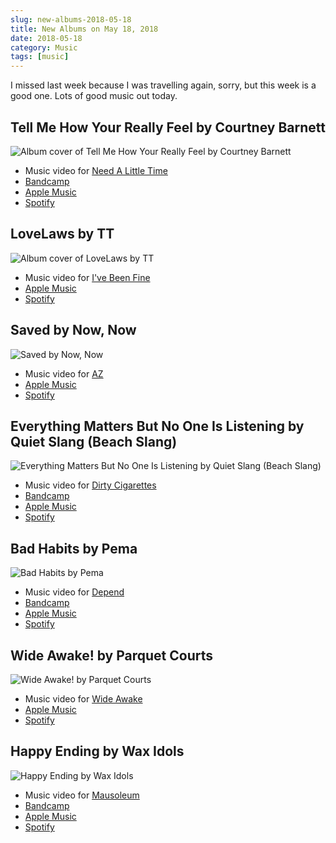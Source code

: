```yaml
---
slug: new-albums-2018-05-18
title: New Albums on May 18, 2018
date: 2018-05-18
category: Music
tags: [music]
---
```


I missed last week because I was travelling again, sorry, but this week is a good one. Lots of good music out today.

## Tell Me How Your Really Feel by Courtney Barnett

![Album cover of Tell Me How Your Really Feel by Courtney Barnett](./courtney-barnett-tell-me-how-you-really-feel.jpg)

- Music video for [Need A Little Time](https://www.youtube.com/watch?v=TISIPNpRuoY)
- [Bandcamp](https://courtneybarnett.bandcamp.com/album/tell-me-how-you-really-feel)
- [Apple Music](https://itunes.apple.com/at/album/tell-me-how-you-really-feel/1336513196?l=en)
- [Spotify](https://open.spotify.com/album/3jEJprNMZP5MhTkzPRMOGe)

## LoveLaws by TT

![Album cover of LoveLaws by TT](./tt-lovelaws.jpg)

- Music video for [I've Been Fine](https://www.youtube.com/watch?v=q1Bs5CXlpkE)
- [Apple Music](https://itunes.apple.com/at/album/lovelaws/1353124165?l=en)
- [Spotify](https://open.spotify.com/album/3wjgJajGlHY57J075PDGae)

## Saved by Now, Now

![Saved by Now, Now](./now-now-saved.jpg)

- Music video for [AZ](https://www.youtube.com/watch?v=ldg_HU4_3RU)
- [Apple Music](https://itunes.apple.com/at/album/saved/1365088448?l=en)
- [Spotify](https://open.spotify.com/album/5f276EbQ82axH4MD9m7UNK)

## Everything Matters But No One Is Listening by Quiet Slang (Beach Slang)

![Everything Matters But No One Is Listening by Quiet Slang (Beach Slang)](./quiet-slang-everything-matters.jpg)

- Music video for [Dirty Cigarettes](https://www.youtube.com/watch?v=YF7gvl6foB8)
- [Bandcamp](https://beachslang.bandcamp.com/album/everything-matters-but-no-one-is-listening-quiet-slang)
- [Apple Music](https://itunes.apple.com/at/album/everything-matters-but-no-one-is-listening/1342827090?l=en)
- [Spotify](https://open.spotify.com/album/3VdsZWEth5e0kzYzMRvNS7)

## Bad Habits by Pema

![Bad Habits by Pema](./pema-bad-habits.jpg)

- Music video for [Depend](https://www.youtube.com/watch?v=b4Cw2ARZnR0)
- [Bandcamp](https://whoispema.bandcamp.com/album/bad-habits)
- [Apple Music](https://itunes.apple.com/at/album/bad-habits/1351998056?l=en)
- [Spotify](https://open.spotify.com/album/7CDbqmBgq2aWHrJtetwdtI)

## Wide Awake! by Parquet Courts

![Wide Awake! by Parquet Courts](./parquet-courts-wide-awake.jpg)

- Music video for [Wide Awake](https://www.youtube.com/watch?v=eZXS8Jpkiac)
- [Apple Music](https://itunes.apple.com/at/album/wide-awake/1342585603?l=en)
- [Spotify](https://open.spotify.com/album/5uTI2HcpAywDP8Vo1DpJta)

## Happy Ending by Wax Idols

![Happy Ending by Wax Idols](./wax-idols-happy-ending.jpg)

- Music video for [Mausoleum](https://www.youtube.com/watch?v=Ps0QOAiXY3M)
- [Bandcamp](https://waxidols.bandcamp.com/album/happy-ending)
- [Apple Music](https://itunes.apple.com/at/album/happy-ending/1357550546?l=en)
- [Spotify](https://open.spotify.com/album/46zJq4vNTm2676b86ynOPQ)
